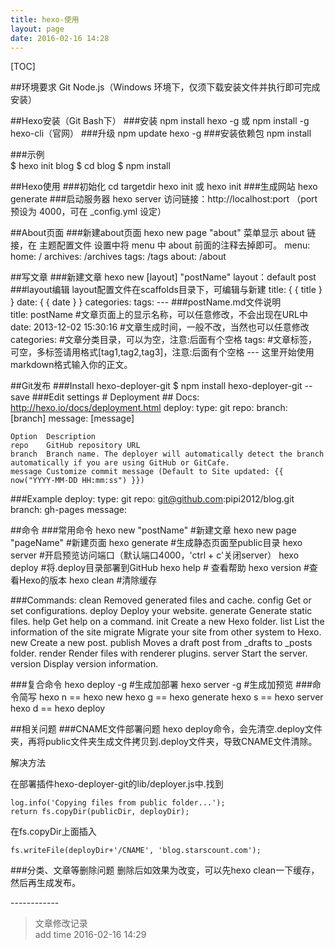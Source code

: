 ```yaml
---
title: hexo-使用
layout: page
date: 2016-02-16 14:28
---
```

[TOC]

##环境要求
	Git
	Node.js（Windows 环境下，仅须下载安装文件并执行即可完成安装）

##Hexo安装（Git Bash下）
###安装
	npm install hexo -g
	或
	npm install -g hexo-cli（官网）
###升级
	npm update hexo -g
###安装依赖包
	npm install

###示例	
	$ hexo init blog
	$ cd blog
	$ npm install

##Hexo使用
###初始化
	cd targetdir
	hexo init
	或
	hexo init <folder>
###生成网站
	hexo generate
###启动服务器
	hexo server
	访问链接：http://localhost:port （port 预设为 4000，可在 _config.yml 设定）

##About页面
###新建about页面
	hexo new page "about"
	菜单显示 about 链接，在 主题配置文件 设置中将 menu 中 about 前面的注释去掉即可。
	menu:
	  home: /
	  archives: /archives
	  tags: /tags
	  about: /about

##写文章
###新建文章
	hexo new [layout] "postName"
	layout：default post
###layout编辑
	layout配置文件在scaffolds目录下，可编辑与新建
	title: { { title } }
	date: { { date } }
	categories:
	tags:
	---
###postName.md文件说明	
	title: postName #文章页面上的显示名称，可以任意修改，不会出现在URL中
	date: 2013-12-02 15:30:16 #文章生成时间，一般不改，当然也可以任意修改
	categories: #文章分类目录，可以为空，注意:后面有个空格
	tags: #文章标签，可空，多标签请用格式[tag1,tag2,tag3]，注意:后面有个空格
	---
	这里开始使用markdown格式输入你的正文。

##Git发布
###Install hexo-deployer-git
	$ npm install hexo-deployer-git --save
###Edit settings
	# Deployment
	## Docs: http://hexo.io/docs/deployment.html
	deploy:
	  type: git
	  repo: <repository url>
	  branch: [branch]
	  message: [message]
	  
	Option	Description
	repo	GitHub repository URL
	branch	Branch name. The deployer will automatically detect the branch automatically if you are using GitHub or GitCafe.
	message	Customize commit message (Default to Site updated: {{ now("YYYY-MM-DD HH:mm:ss") }})
###Example
	deploy:
	  type: git
	  repo: git@github.com:pipi2012/blog.git
	  branch: gh-pages
	  message: 

##命令
###常用命令
	hexo new "postName" #新建文章
	hexo new page "pageName" #新建页面
	hexo generate #生成静态页面至public目录
	hexo server #开启预览访问端口（默认端口4000，'ctrl + c'关闭server）
	hexo deploy #将.deploy目录部署到GitHub
	hexo help  # 查看帮助
	hexo version  #查看Hexo的版本
	hexo clean #清除缓存

###Commands:
	clean     Removed generated files and cache.
	config    Get or set configurations.
	deploy    Deploy your website.
	generate  Generate static files.
	help      Get help on a command.
	init      Create a new Hexo folder.
	list      List the information of the site
	migrate   Migrate your site from other system to Hexo.
	new       Create a new post.
	publish   Moves a draft post from _drafts to _posts folder.
	render    Render files with renderer plugins.
	server    Start the server.
	version   Display version information.

###复合命令
	hexo deploy -g  #生成加部署
	hexo server -g  #生成加预览
###命令简写
	hexo n == hexo new
	hexo g == hexo generate
	hexo s == hexo server
	hexo d == hexo deploy

##相关问题
###CNAME文件部署问题
hexo deploy命令，会先清空.deploy文件夹，再将public文件夹生成文件拷贝到.deploy文件夹，导致CNAME文件清除。

解决方法

在部署插件hexo-deployer-git的lib/deployer.js中.找到

	log.info('Copying files from public folder...');
	return fs.copyDir(publicDir, deployDir);

在fs.copyDir上面插入

	fs.writeFile(deployDir+'/CNAME', 'blog.starscount.com');

###分类、文章等删除问题
删除后如效果为改变，可以先hexo clean一下缓存，然后再生成发布。

\------------
> 文章修改记录  
> add time 2016-02-16 14:29
